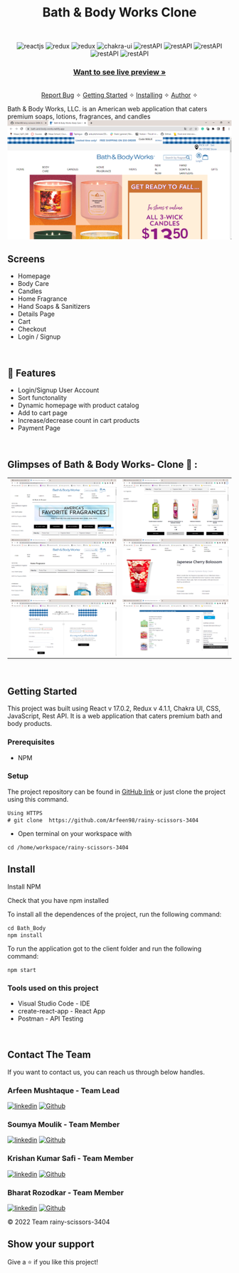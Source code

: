 <h1 align="center">Bath & Body Works Clone</h1> 

<br />
<p align="center">
    <img src="https://img.shields.io/badge/React_(17.0.2)-20232A?style=for-the-badge&logo=react&logoColor=61DAFB" alt="reactjs" />
    <img src="https://img.shields.io/badge/Redux_(4.1.1)-593D88?style=for-the-badge&logo=redux&logoColor=white" alt="redux" />
    <img src="https://img.shields.io/badge/React_Router-CA4245?style=for-the-badge&logo=react-router&logoColor=white" alt="redux" />
    <img src="https://img.shields.io/badge/Chakra%20UI-3bc7bd?style=for-the-badge&logo=chakraui&logoColor=white" alt="chakra-ui"/>
    <img src="https://img.shields.io/badge/Rest_API-02303A?style=for-the-badge&logo=react-router&logoColor=white" alt="restAPI"/>
    <img src="https://img.shields.io/badge/npm-CB3837?style=for-the-badge&logo=npm&logoColor=white" alt="restAPI"/>
    <img src="https://img.shields.io/badge/Postman-FF6C37?style=for-the-badge&logo=Postman&logoColor=white" alt="restAPI"/>
    <img src="https://img.shields.io/badge/Heroku-430098?style=for-the-badge&logo=heroku&logoColor=white" alt="restAPI"/>
    <img src="https://img.shields.io/badge/Netlify-00C7B7?style=for-the-badge&logo=netlify&logoColor=white" alt="restAPI"/>
</p>

<h3 align="center"><a href="https://bath-and-body-works.netlify.app/"><strong>Want to see live preview »</strong></a></h3>

<p align="center"> 
    <br /> 
    <a href="https://github.com/Arfeen98/rainy-scissors-3404/issues">Report Bug</a> &#10023
    <a href="#Getting-Started">Getting Started</a> &#10023;
    <a href="#Install">Installing</a> &#10023;    
    <a href="#Contact">Author</a> &#10023;
  </p>
 Bath & Body Works, LLC. is an American web application that caters premium soaps, lotions, fragrances, and candles

<img src='./Images/Home.png' alt="Home"/>

  ## Screens
   - Homepage
   - Body Care
   - Candles
   - Home Fragrance
   - Hand Soaps & Sanitizers
   - Details Page
   - Cart
   - Checkout
   - Login / Signup
   
   <br />

## 🚀 Features
- Login/Signup User Account
- Sort functonality
- Dynamic homepage with product catalog
- Add to cart page
- Increase/decrease count in cart products
- Payment Page

<br />

## Glimpses of Bath & Body Works- Clone 🙈 :


<table>
  <tr>
    <td><img src="./Images/Body-care.png" alt="home" /></td>
    <td><img src="./Images/products.png" alt="signup" /></td>
  </tr>
  <tr>
    <td><img src="./Images/Home_fragrance.png" alt="home" /></td>
    <td><img src="./Images/Details.png" alt="signup" /></td>
  </tr>
  <tr>
    <td><img src="./Images/signup.png" alt="home" /></td>
    <td><img src="./Images/cart.png" alt="signup" /></td>
  </tr>
 
</table>

<br />


## Getting Started

This project was built using React v 17.0.2, Redux v 4.1.1, Chakra UI, CSS, JavaScript, Rest API. It is a web application that caters premium bath and body products.

### Prerequisites

- NPM 

### Setup


The project repository can be found in [GitHub link](https://github.com/Arfeen98/rainy-scissors-3404) or just clone the project using this command. 


```
Using HTTPS
# git clone  https://github.com/Arfeen98/rainy-scissors-3404
```

+ Open terminal on your workspace with

```
cd /home/workspace/rainy-scissors-3404
```

## Install

Install NPM

Check that you have npm installed

To install all the dependences of the project, run the following command:

```
cd Bath_Body
npm install
```


To run the application got to the client folder and run the following command:

```
npm start
```


### Tools used on this project

- Visual Studio Code - IDE
- create-react-app - React App
- Postman - API Testing

<br/>


## Contact The Team

If you want to contact us, you can reach us through below handles.

<h3>Arfeen Mushtaque  - Team Lead</h3>

[![linkedin](https://img.shields.io/badge/LinkedIn-0077B5?style=for-the-badge&logo=linkedin&logoColor=white)](https://www.linkedin.com/in/arfeen-mushtaque-7a5988225/)
[![Github](https://img.shields.io/badge/GitHub-100000?style=for-the-badge&logo=github&logoColor=white)](https://github.com/Arfeen98)


<h3>Soumya Moulik - Team Member</h3>

[![linkedin](https://img.shields.io/badge/LinkedIn-0077B5?style=for-the-badge&logo=linkedin&logoColor=white)](https://www.linkedin.com/in/soumya-moulik/)
[![Github](https://img.shields.io/badge/GitHub-100000?style=for-the-badge&logo=github&logoColor=white)](https://github.com/Moulik98)


<h3>Krishan Kumar Safi - Team Member</h3>

[![linkedin](https://img.shields.io/badge/LinkedIn-0077B5?style=for-the-badge&logo=linkedin&logoColor=white)](https://www.linkedin.com/in/krishan-kumar-safi-024794224/)
[![Github](https://img.shields.io/badge/GitHub-100000?style=for-the-badge&logo=github&logoColor=white)](https://github.com/Krishukr12)

<h3>Bharat Rozodkar - Team Member</h3>

[![linkedin](https://img.shields.io/badge/LinkedIn-0077B5?style=for-the-badge&logo=linkedin&logoColor=white)](https://www.linkedin.com/in/bharat-rozodkar-76a5a8236/)
[![Github](https://img.shields.io/badge/GitHub-100000?style=for-the-badge&logo=github&logoColor=white)](https://github.com/rozodkarbharat)

© 2022 Team rainy-scissors-3404


## Show your support

Give a ⭐️ if you like this project!

